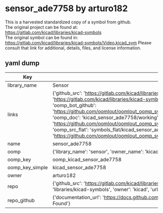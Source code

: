 # sensor_ade7758 by arturo182  
This is a harvested standardized copy of a symbol from github.  
The original project can be found at:  
https://gitlab.com/kicad/libraries/kicad-symbols  
The original symbol can be found in:
https://gitlab.com/kicad/libraries/kicad-symbols/Video.kicad_sym
Please consult that link for additional, details, files, and license information.  
## yaml dump  
| Key | Value |  
| --- | --- |  
| library_name | Sensor |  
| links | {'github_src': 'https://gitlab.com/kicad/libraries/kicad-symbols/Video.kicad_sym', 'github_src_repo': 'https://gitlab.com/kicad/libraries/kicad-symbols', 'oomp_bot': 'kicad_sensor_ade7758/working', 'oomp_bot_github': 'https://github.com/oomlout/oomlout_oomp_symbol_bot/tree/main/kicad_sensor_ade7758/working', 'oomp_doc': 'kicad_sensor_ade7758/working', 'oomp_doc_github': 'https://github.com/oomlout/oomlout_oomp_symbol_doc/tree/main/kicad_sensor_ade7758/working', 'oomp_src_flat': 'symbols_flat/kicad_sensor_ade7758/working', 'oomp_src_flat_github': 'https://github.com/oomlout/oomlout_oomp_symbol_src/tree/main/kicad_sensor_ade7758/working'} |  
| name | sensor_ade7758 |  
| oomp | {'library_name': 'sensor', 'owner_name': 'kicad', 'symbol_name': 'sensor_ade7758'} |  
| oomp_key | oomp_kicad_sensor_ade7758 |  
| oomp_key_simple | kicad_sensor_ade7758 |  
| owner | arturo182 |  
| repo | {'github_src': 'https://gitlab.com/kicad/libraries/kicad-symbols/Video.kicad_sym', 'name': 'libraries/kicad-symbols', 'owner': 'kicad', 'url': 'https://gitlab.com/kicad/libraries/kicad-symbols'} |  
| repo_github | {'documentation_url': 'https://docs.github.com/rest/repos/repos#get-a-repository', 'message': 'Not Found'} |  

